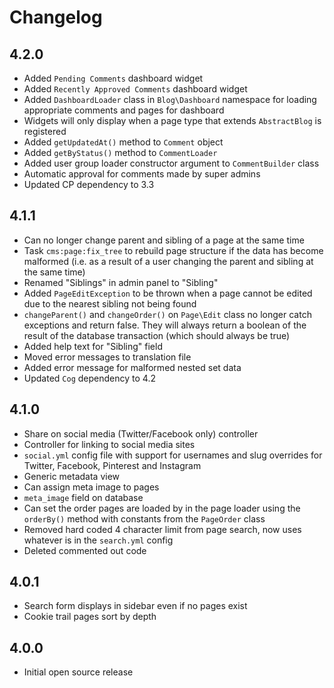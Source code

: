# Changelog

## 4.2.0

- Added `Pending Comments` dashboard widget
- Added `Recently Approved Comments` dashboard widget
- Added `DashboardLoader` class in `Blog\Dashboard` namespace for loading appropriate comments and pages for dashboard
- Widgets will only display when a page type that extends `AbstractBlog` is registered
- Added `getUpdatedAt()` method to `Comment` object
- Added `getByStatus()` method to `CommentLoader`
- Added user group loader constructor argument to `CommentBuilder` class
- Automatic approval for comments made by super admins
- Updated CP dependency to 3.3

## 4.1.1

- Can no longer change parent and sibling of a page at the same time
- Task `cms:page:fix_tree` to rebuild page structure if the data has become malformed (i.e. as a result of a user changing the parent and sibling at the same time)
- Renamed "Siblings" in admin panel to "Sibling"
- Added `PageEditException` to be thrown when a page cannot be edited due to the nearest sibling not being found
- `changeParent()` and `changeOrder()` on `Page\Edit` class no longer catch exceptions and return false. They will always return a boolean of the result of the database transaction (which should always be true)
- Added help text for "Sibling" field
- Moved error messages to translation file
- Added error message for malformed nested set data
- Updated `Cog` dependency to 4.2

## 4.1.0

- Share on social media (Twitter/Facebook only) controller
- Controller for linking to social media sites
- `social.yml` config file with support for usernames and slug overrides for Twitter, Facebook, Pinterest and Instagram
- Generic metadata view
- Can assign meta image to pages
- `meta_image` field on database
- Can set the order pages are loaded by in the page loader using the `orderBy()` method with constants from the `PageOrder` class
- Removed hard coded 4 character limit from page search, now uses whatever is in the `search.yml` config
- Deleted commented out code

## 4.0.1

- Search form displays in sidebar even if no pages exist
- Cookie trail pages sort by depth

## 4.0.0

- Initial open source release

